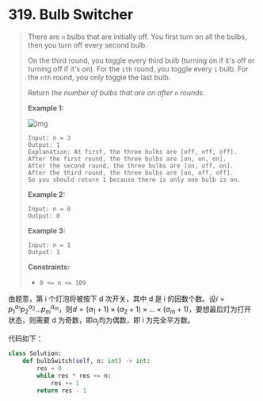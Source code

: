 # 319. Bulb Switcher

> There are `n` bulbs that are initially off. You first turn on all the bulbs, then you turn off every second bulb.
>
> On the third round, you toggle every third bulb (turning on if it's off or turning off if it's on). For the `ith` round, you toggle every `i` bulb. For the `nth` round, you only toggle the last bulb.
>
> Return *the number of bulbs that are on after `n` rounds*.
>
>  
>
> **Example 1:**
>
> ![img](https://assets.leetcode.com/uploads/2020/11/05/bulb.jpg)
>
> ```
> Input: n = 3
> Output: 1
> Explanation: At first, the three bulbs are [off, off, off].
> After the first round, the three bulbs are [on, on, on].
> After the second round, the three bulbs are [on, off, on].
> After the third round, the three bulbs are [on, off, off]. 
> So you should return 1 because there is only one bulb is on.
> ```
>
> **Example 2:**
>
> ```
> Input: n = 0
> Output: 0
> ```
>
> **Example 3:**
>
> ```
> Input: n = 1
> Output: 1
> ```
>
>  
>
> **Constraints:**
>
> - `0 <= n <= 109`

由题意，第 i 个灯泡将被按下 d 次开关，其中 d 是 i 的因数个数。设$i=p_1^{\alpha_1}p_2^{\alpha_2}...p_m^{\alpha_m}$，则$d=(\alpha_1+1)\times(\alpha_2+1)\times...\times(\alpha_m+1)$，要想最后灯为打开状态，则需要 d 为奇数，即$\alpha_j$均为偶数，即 i 为完全平方数。

代码如下：

```python
class Solution:
    def bulbSwitch(self, n: int) -> int:
        res = 0
        while res * res <= n:
            res += 1
        return res - 1
```

